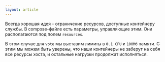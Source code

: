 ```yaml
---
layout: article
---
```


Всегда хорошая идея - ограничение ресурсов, доступные контейнеру службы. В compose-файле есть параметры, управляющие этим. Они располагаются под полем `resources`. 

В этом случае для `vote` мы выставим лимиты в `0.1 CPU` и `100Мб` памяти. С этим мы можем быть уверены, что наши контейнеры не заберут на себя все ресурсы хоста, и остальные нагрузки продолжат исполняться.
